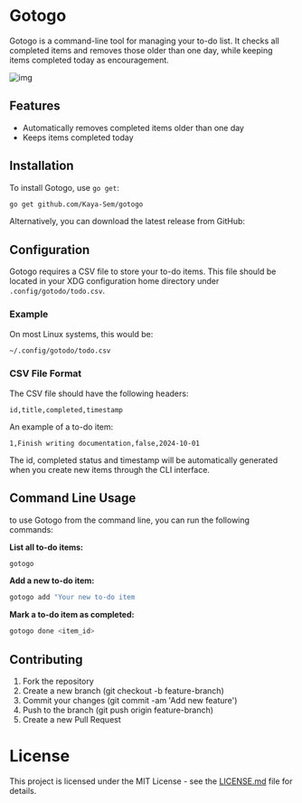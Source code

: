 # Gotogo

Gotogo is a command-line tool for managing your to-do list. It checks all completed items and removes those older than one day, while keeping items completed today as encouragement.

![img](https://github.com/user-attachments/assets/99c32e7f-11c9-48d9-ac5e-b36487fb98eb)


## Features

- Automatically removes completed items older than one day
- Keeps items completed today

## Installation

To install Gotogo, use `go get`:

```sh
go get github.com/Kaya-Sem/gotogo
```
Alternatively, you can download the latest release from GitHub:

## Configuration

Gotogo requires a CSV file to store your to-do items. 
This file should be located in your XDG configuration home directory under `.config/gotodo/todo.csv`.

### Example

On most Linux systems, this would be:

```sh
~/.config/gotodo/todo.csv
```

### CSV File Format

The CSV file should have the following headers:

```csv
id,title,completed,timestamp
```

An example of a to-do item:

```csv
1,Finish writing documentation,false,2024-10-01
```

The id, completed status and timestamp will be automatically generated when
you create new items through the CLI interface.

## Command Line Usage

to use Gotogo from the command line, you can run the following commands:


**List all to-do items:**

```sh
gotogo
```
**Add a new to-do item:**

```sh
gotogo add "Your new to-do item
```


**Mark a to-do item as completed:**

```sh
gotogo done <item_id>
```

## Contributing

1. Fork the repository
2. Create a new branch (git checkout -b feature-branch)
3. Commit your changes (git commit -am 'Add new feature')
4. Push to the branch (git push origin feature-branch)
5. Create a new Pull Request

# License

This project is licensed under the MIT License - see the [LICENSE.md](LICENSE.md) file for details.
